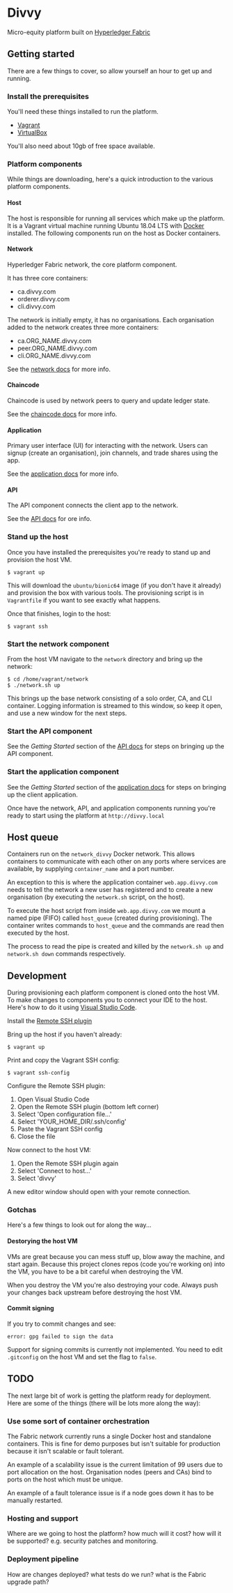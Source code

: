 # Divvy

Micro-equity platform built on
[Hyperledger Fabric](https://www.hyperledger.org/projects/fabric)

## Getting started

There are a few things to cover, so allow yourself an hour to get
up and running.

### Install the prerequisites

You'll need these things installed to run the platform.

* [Vagrant](https://www.vagrantup.com/)
* [VirtualBox](https://www.virtualbox.org/)

You'll also need about 10gb of free space available.

### Platform components

While things are downloading, here's a quick introduction to the
various platform components.

#### Host

The host is responsible for running all services which make up the platform.
It is a Vagrant virtual machine running Ubuntu 18.04 LTS with
[Docker](https://www.docker.com/) installed. The following components run on
the host as Docker containers.

#### Network

Hyperledger Fabric network, the core platform component.

It has three core containers:

* ca.divvy.com
* orderer.divvy.com
* cli.divvy.com

The network is initially empty, it has no organisations. Each organisation
added to the network creates three more containers:

* ca.ORG_NAME.divvy.com
* peer.ORG_NAME.divvy.com
* cli.ORG_NAME.divvy.com

See the [network docs](https://github.com/flashbackzoo/divvy-network)
for more info.

#### Chaincode

Chaincode is used by network peers to query and update ledger state.

See the [chaincode docs](https://github.com/flashbackzoo/divvy-chaincode)
for more info.

#### Application

Primary user interface (UI) for interacting with the network.
Users can signup (create an organisation), join channels,
and trade shares using the app.

See the [application docs](https://github.com/flashbackzoo/divvy-application)
for more info.

#### API

The API component connects the client app to the network.

See the [API docs](https://github.com/flashbackzoo/divvy-api) for ore info.

### Stand up the host

Once you have installed the prerequisites you're ready to
stand up and provision the host VM.

```
$ vagrant up
```

This will download the `ubuntu/bionic64` image (if you don't have it already)
and provision the box with various tools. The provisioning script is in
`Vagrantfile` if you want to see exactly what happens.

Once that finishes, login to the host:

```
$ vagrant ssh
```

### Start the network component

From the host VM navigate to the `network` directory and bring up the network:

```
$ cd /home/vagrant/network
$ ./network.sh up
```

This brings up the base network consisting of a solo order, CA, and CLI
container. Logging information is streamed to this window, so keep it
open, and use a new window for the next steps.

### Start the API component

See the *Getting Started* section of the
[API docs](https://github.com/flashbackzoo/divvy-api)
for steps on bringing up the API component.

### Start the application component

See the *Getting Started* section of the
[application docs](https://github.com/flashbackzoo/divvy-application)
for steps on bringing up the client application.

Once have the network, API, and application components running you're ready to
start using the platform at `http://divvy.local`

## Host queue

Containers run on the `network_divvy` Docker network. This allows containers to
communicate with each other on any ports where services are available,
by supplying `container_name` and a port number.

An exception to this is where the application container `web.app.divvy.com`
needs to tell the network a new user has registered and to create a new
organisation (by executing the `network.sh` script, on the host).

To execute the host script from inside `web.app.divvy.com` we mount a named
pipe (FIFO) called `host_queue` (created during provisioning). The container
writes commands to `host_queue` and the commands are read then executed
by the host.

The process to read the pipe is created and killed by the `network.sh up` and
`network.sh down` commands respectively.

## Development

During provisioning each platform component is cloned onto the host VM. To make
changes to components you to connect your IDE to the host. Here's how to do it
using [Visual Studio Code](https://code.visualstudio.com/).

Install the
[Remote SSH plugin](https://marketplace.visualstudio.com/items?itemName=ms-vscode-remote.remote-ssh)

Bring up the host if you haven't already:

```
$ vagrant up
```

Print and copy the Vagrant SSH config:

```
$ vagrant ssh-config
```

Configure the Remote SSH plugin:

1. Open Visual Studio Code
2. Open the Remote SSH plugin (bottom left corner)
3. Select 'Open configuration file...'
4. Select 'YOUR_HOME_DIR/.ssh/config'
5. Paste the Vagrant SSH config
6. Close the file

Now connect to the host VM:

1. Open the Remote SSH plugin again
2. Select 'Connect to host...'
3. Select 'divvy'

A new editor window should open with your remote connection.

### Gotchas

Here's a few things to look out for along the way...

#### Destorying the host VM

VMs are great because you can mess stuff up, blow away the machine,
and start again. Because this project clones repos (code you're working on)
into the VM, you have to be a bit careful when destroying the VM.

When you destroy the VM you're also destroying your code. Always push your
changes back upstream before destroying the host VM.

#### Commit signing

If you try to commit changes and see:

```
error: gpg failed to sign the data
```

Support for signing commits is currently not implemented. You need to edit
`.gitconfig` on the host VM and set the flag to `false`.

## TODO

The next large bit of work is getting the platform ready for deployment.
Here are some of the things (there will be lots more along the way):

### Use some sort of container orchestration

The Fabric network currently runs a single Docker host
and standalone containers. This is fine for demo purposes but isn't suitable
for production because it isn't scalable or fault tolerant.

An example of a scalability issue is the current limitation of 99 users due
to port allocation on the host. Organisation nodes (peers and CAs) bind to
ports on the host which must be unique.

An example of a fault tolerance issue is if a node goes down it has to
be manually restarted.

### Hosting and support

Where are we going to host the platform? how much will it cost? how will it be
supported? e.g. security patches and monitoring.

### Deployment pipeline

How are changes deployed? what tests do we run? what is the
Fabric upgrade path?

